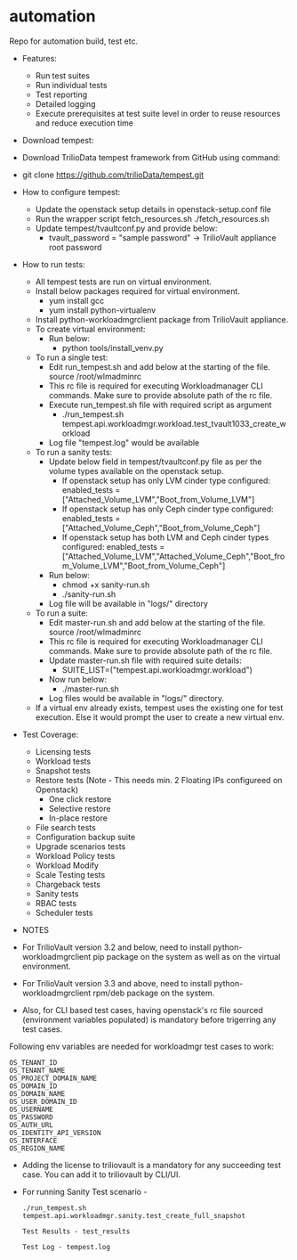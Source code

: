 # automation
Repo for automation build, test etc.

* Features:
    - Run test suites
    - Run individual tests
    - Test reporting
    - Detailed logging
    - Execute prerequisites at test suite level in order to reuse resources and reduce execution time

* Download tempest:

* Download TrilioData tempest framework from GitHub using command:

* git clone https://github.com/trilioData/tempest.git
* How to configure tempest:

    - Update the openstack setup details in openstack-setup.conf file 
    - Run the wrapper script fetch_resources.sh
      ./fetch_resources.sh
    - Update tempest/tvaultconf.py and provide below:
        - tvault_password = "sample password" → TrilioVault appliance root password
                
* How to run tests:

    - All tempest tests are run on virtual environment.
    - Install below packages required for virtual environment.
        - yum install gcc
        - yum install python-virtualenv 
    - Install python-workloadmgrclient package from TrilioVault appliance.
    - To create virtual environment:
        - Run below:
            - python tools/install_venv.py
    - To run a single test:
        - Edit run_tempest.sh and add below at the starting of the file.
            source /root/wlmadminrc 
        - This rc file is required for executing Workloadmanager CLI commands. Make sure to provide absolute path of the rc file.
        - Execute run_tempest.sh file with required script as argument
            - ./run_tempest.sh tempest.api.workloadmgr.workload.test_tvault1033_create_workload
        - Log file "tempest.log" would be available
    - To run a sanity tests:
        - Update below field in tempest/tvaultconf.py file as per the volume types available on the openstack setup.
             - If openstack setup has only LVM cinder type configured:
               enabled_tests = ["Attached_Volume_LVM","Boot_from_Volume_LVM"] 
             - If openstack setup has only Ceph cinder type configured:
               enabled_tests = ["Attached_Volume_Ceph","Boot_from_Volume_Ceph"] 
             - If openstack setup has both LVM and Ceph cinder types configured:
               enabled_tests = ["Attached_Volume_LVM","Attached_Volume_Ceph","Boot_from_Volume_LVM","Boot_from_Volume_Ceph"] 
        - Run below:
            - chmod +x sanity-run.sh 
            - ./sanity-run.sh 
        - Log file will be available in "logs/" directory
    - To run a suite:
        - Edit master-run.sh and add below at the starting of the file.
            source /root/wlmadminrc 
        - This rc file is required for executing Workloadmanager CLI commands. Make sure to provide absolute path of the rc file.
        - Update master-run.sh file with required suite details:
            - SUITE_LIST=("tempest.api.workloadmgr.workload") 
        - Now run below:
            - ./master-run.sh 
        - Log files would be available in "logs/" directory.
     - If a virtual env already exists, tempest uses the existing one for test execution. Else it would prompt the user to create a new virtual env.

* Test Coverage:

    - Licensing tests
    - Workload tests
    - Snapshot tests
    - Restore tests (Note - This needs min. 2 Floating IPs configureed on Openstack)
        - One click restore
        - Selective restore
        - In-place restore
    - File search tests
    - Configuration backup suite
    - Upgrade scenarios tests
    - Workload Policy tests
    - Workload Modify
    - Scale Testing tests
    - Chargeback tests
    - Sanity tests
    - RBAC tests
    - Scheduler tests

* NOTES

* For TrilioVault version 3.2 and below, need to install python-workloadmgrclient pip package on the system as well as on the virtual environment.

* For TrilioVault version 3.3 and above, need to install python-workloadmgrclient rpm/deb package on the system.

* Also, for CLI based test cases, having openstack's rc file sourced (environment variables populated) is mandatory before trigerring any test cases. 

Following env variables are needed for workloadmgr test cases to work:

    OS_TENANT_ID
    OS_TENANT_NAME
    OS_PROJECT_DOMAIN_NAME
    OS_DOMAIN_ID
    OS_DOMAIN_NAME
    OS_USER_DOMAIN_ID
    OS_USERNAME
    OS_PASSWORD
    OS_AUTH_URL
    OS_IDENTITY_API_VERSION
    OS_INTERFACE
    OS_REGION_NAME

* Adding the license to triliovault is a mandatory for any succeeding test case. You can add it to triliovault by CLI/UI.

* For running Sanity Test scenario - 

      ./run_tempest.sh tempest.api.workloadmgr.sanity.test_create_full_snapshot
      
      Test Results - test_results
      
      Test Log - tempest.log 
